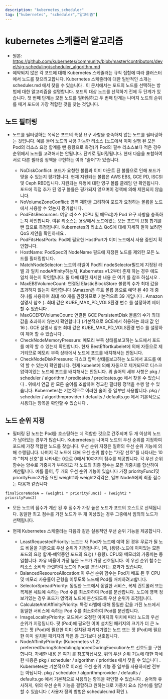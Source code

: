 ```yaml
---
description: "kubernetes_scheduler"
tag: ["kubernetes", "scheduler","알고리즘"]
---
```


# kubernetes 스케쥴러 알고리즘
- 원본: <https://github.com/kubernetes/community/blob/master/contributors/devel/sig-scheduling/scheduler_algorithm.md>
- 예약되지 않은 각 포드에 대해 Kubernetes 스케줄러는 규칙 집합에 따라 클러스터에서 노드를 찾으려고합니다. Kubernetes 스케줄러에 대한 일반적인 소개는 scheduler.md 에서 찾을 수 있습니다 . 이 문서에서는 포드의 노드를 선택하는 방법에 대한 알고리즘을 설명합니다. 포드의 대상 노드를 선택하기 전에 두 단계가 있습니다. 첫 번째 단계는 모든 노드를 필터링하고 두 번째 단계는 나머지 노드의 순위를 매겨 포드에 가장 적합한 것을 찾는 것입니다.


## 노드 필터링
- 노드를 필터링하는 목적은 포드의 특정 요구 사항을 충족하지 않는 노드를 필터링하는 것입니다. 예를 들어 노드의 사용 가능한 리소스 (노드에서 이미 실행 된 모든 Pod의 리소스 요청 합계를 뺀 용량으로 측정)가 Pod의 필수 리소스보다 적은 경우 순위에서 노드를 고려해서는 안됩니다. 단계로 필터링됩니다. 현재 다음을 포함하여 서로 다른 필터링 정책을 구현하는 여러 "술어"가 있습니다.

  - NoDiskConflict: 포드가 요청한 볼륨과 이미 마운트 된 볼륨으로 인해 포드가 맞을 수 있는지 평가합니다. 현재 지원되는 볼륨은 AWS EBS, GCE PD, ISCSI 및 Ceph RBD입니다. 지원되는 유형에 대한 영구 볼륨 클레임 만 확인됩니다. 포드에 직접 추가 된 영구 볼륨은 평가되지 않으며이 정책에 의해 제한되지 않습니다.
  - NoVolumeZoneConflict: 영역 제한을 고려하여 포드가 요청하는 볼륨을 노드에서 사용할 수 있는지 평가합니다.
  - PodFitsResources: 여유 리소스 (CPU 및 메모리)가 Pod 요구 사항을 충족하는지 확인합니다. 여유 리소스는 용량에서 노드에있는 모든 포드의 요청 합계를 뺀 값으로 측정됩니다. Kubernetes의 리소스 QoS에 대해 자세히 알아 보려면 QoS 제안을 확인하세요 .
  - PodFitsHostPorts: Pod에 필요한 HostPort가 이미 노드에서 사용 중인지 확인합니다.
  - HostName: PodSpec의 NodeName 필드에 지정된 노드를 제외한 모든 노드를 필터링합니다.
  - MatchNodeSelector: 노드의 라벨이 Pod의 nodeSelector필드에 지정된 라벨 과 일치 nodeAffinity하는지, Kubernetes v1.2부터 존재 하는 경우 에도 일치 하는지 확인합니다. 둘 다에 대한 자세한 내용 은 여기 를 참조 하십시오 .
  - MaxEBSVolumeCount: 연결된 ElasticBlockStore 볼륨의 수가 최대 값을 초과하지 않는지 확인합니다 (Amazon은 루트 볼륨 용으로 예약 된 40 개 중 하나를 사용하여 최대 40 개를 권장하므로 기본적으로 39 개입니다 . Amazon 설명서 참조 ). 최대 값은 KUBE_MAX_PD_VOLS환경 변수 를 설정하여 제어 할 수 있습니다 .
  - MaxGCEPDVolumeCount: 연결된 GCE PersistentDisk 볼륨의 수가 최대 값을 초과하지 않는지 확인합니다 (기본적으로 GCE에서 허용하는 최대 값 인 16 ). GCE 설명서 참조 최대 값은 KUBE_MAX_PD_VOLS환경 변수 를 설정하여 제어 할 수 있습니다 .
  - CheckNodeMemoryPressure: 메모리 부족 상태를보고하는 노드에서 포드를 예약 할 수 있는지 확인합니다. 현재 BestEffortkubelet에 의해 자동으로 제거되므로 메모리 부족 상태에서 노드에 포드를 배치해서는 안됩니다.
  - CheckNodeDiskPressure: 디스크 압력 상태를보고하는 노드에서 포드를 예약 할 수 있는지 확인합니다. 현재 kubelet에 의해
  자동으로 제거되므로 디스크 압력이있는 노드에 포드를 배치해서는 안됩니다.
위 술어의 세부 사항은 pkg / scheduler / algorithm / predicates / predicates.go 에서 찾을 수 있습니다 . 위에서 언급 한 모든 술어를 조합하여 정교한 필터링 정책을 수행 할 수 있습니다. Kubernetes는 기본적으로 이러한 술어 중 일부만 사용합니다. pkg / scheduler / algorithmprovider / defaults / defaults.go 에서 기본적으로 사용되는 항목을 확인할 수 있습니다 .


## 노드 순위 지정

- 필터링 된 노드는 Pod를 호스팅하는 데 적합한 것으로 간주되며 두 개 이상의 노드가 남아있는 경우가 많습니다. Kubernetes는 나머지 노드의 우선 순위를 지정하여 포드에 가장 적합한 노드를 찾습니다. 우선 순위 지정은 일련의 우선 순위 기능에 의해 수행됩니다. 나머지 각 노드에 대해 우선 순위 함수는 "가장 선호"를 나타내는 10과 "최저 선호"를 나타내는 0으로 0에서 10까지의 점수를 제공합니다. 각 우선 순위 함수는 양수로 가중치가 부여되고 각 노드의 최종 점수는 모든 가중치를 합산하여 계산됩니다. 예를 들어, 두 개의 우선 순위 기능이 있습니다 가정 priorityFunc1및 priorityFunc2가중 요인 weight1과 weight2각각은, 일부 NodeA에의 최종 점수는 다음과 같습니다

```
finalScoreNodeA = (weight1 * priorityFunc1) + (weight2 * priorityFunc2)

```
- 모든 노드의 점수가 계산 된 후 점수가 가장 높은 노드가 포드의 호스트로 선택됩니다. 동일한 최고 점수를 가진 노드가 두 개 이상있는 경우 그중에서 임의의 노드가 선택됩니다.

- 현재 Kubernetes 스케줄러는 다음과 같은 실용적인 우선 순위 기능을 제공합니다.

  - LeastRequestedPriority: 노드는 새 Pod가 노드에 예약 된 경우 무료가 될 노드 비율을 기준으로 우선 순위가 지정됩니다. (즉, (용량-노드에 이미있는 모든 포드의 요청 합계-예약중인 포드의 요청) / 용량). CPU와 메모리의 가중치는 동일합니다. 자유 비율이 가장 높은 노드가 가장 선호됩니다. 이 우선 순위 함수는 리소스 소비와 관련하여 노드에 Pod를 분산시키는 효과가 있습니다.
  - BalancedResourceAllocation:이 우선 순위 함수는 Pod가 배포 된 후 CPU 및 메모리 사용률이 균형을 이루도록 노드에 Pod를 배치하려고합니다.
  - SelectorSpreadPriority: 동일한 노드에서 동일한 서비스, 복제 컨트롤러 또는 복제본 세트에 속하는 Pod 수를 최소화하여 Pod를 분산합니다. 노드에 영역 정보가있는 경우 포드가 영역과 노드에 분산되도록 우선 순위가 조정됩니다. 
  - CalculateAntiAffinityPriority: 특정 라벨에 대해 동일한 값을 가진 노드에서 동일한 서비스에 속하는 Pod 수를 최소화하여 Pod를 분산합니다.
  - ImageLocalityPriority: 포드에서 요청한 이미지의 위치에 따라 노드의 우선 순위가 지정됩니다. 팟 (Pod)에 필요한 이미 설치된 패키지의 크기가 더 큰 노드는 팟 (Pod)에 필요한 이미 설치된 패키지가없는 노드 또는 팟 (Pod)에 필요한 이미 설치된 패키지의 작은 총 크기보다 선호됩니다.
  - NodeAffinityPriority: (Kubernetes v1.2) preferredDuringSchedulingIgnoredDuringExecution노드 선호도를 구현 합니다. 자세한 내용 은 여기 를 참조하십시오.
위의 우선 순위 기능에 대한 자세한 내용은 pkg / scheduler / algorithm / priorities 에서 찾을 수 있습니다 . Kubernetes는 기본적으로 이러한 우선 순위 기능 중 일부를 사용하지만 전부는 아닙니다. pkg / scheduler / algorithmprovider / defaults / defaults.go 에서 기본적으로 사용되는 항목을 확인할 수 있습니다 . 술어와 유사하게, 위의 우선 순위 기능을 결합하고 원하는대로 가중치 요소 (양수)를 할당 할 수 있습니다 ( 사용자 정의 방법은 scheduler.md 확인 ).